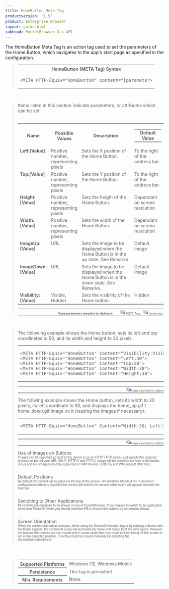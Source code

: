 ```yaml
---
title: HomeButton Meta Tag
productversion: '1.5'
product: Enterprise Browser
layout: guide.html
subhead: PocketBrowser 3.x API
---
```


The HomeButton Meta Tag is an action tag used to set the parameters of the Home Button, which navigates to the app's start page as specified in the configuration. 

<div id="SyntaxSpan" style="display:block">
<blockquote>
<table class="clsSyntax" cellspacing="1" cellpadding="3" width="95%">
<tr>
<th class="clsSyntaxHeadings">HomeButton (META Tag) Syntax
</th>
</tr>
<tr>
<td class="clsSyntaxCells">
<pre class="clsSyntaxCells">&lt;META HTTP-Equiv="HomeButton" content="[parameter&gt;</pre>
</td>
</tr>
</table>
</blockquote><br></div>
<div id="ParametersWSpan" style="display:block">
<blockquote>
Items listed in this section indicate parameters, or attributes which can be set.
<BR><BR><table class="clsSyntax" cellspacing="1" cellpadding="3" width="95%">
<col width="20%">
<col width="20%">
<col width="38%">
<col width="22%">
<tr>
<th class="clsSyntaxHeadings">Name</th>
<th class="clsSyntaxHeadings">Possible Values</th>
<th class="clsSyntaxHeadings">Description</th>
<th class="clsSyntaxHeadings">
<table cellspacing="0" cellpadding="0">
<tr>
  <td width="85%" class="clsSyntaxHeadings" style="border-bottom-style: none;">Default Value</td>
</tr>
</table>
</th>
</tr>
<tr>
<td valign="top" class="clsSyntaxCells"><b>Left:[Value]
					</b></td>
<td valign="top" class="clsSyntaxCells">Positive number, representing pixels</td>
<td valign="top" class="clsSyntaxCells">Sets the X position of the Home Button.</td>
<td valign="top" class="clsSyntaxCells">To the right of the address bar</td>
</tr>
<tr>
<td valign="top" class="clsSyntaxCells"><b>Top:[Value]
					</b></td>
<td valign="top" class="clsSyntaxCells">Positive number, representing pixels</td>
<td valign="top" class="clsSyntaxCells">Sets the Y position of the Home Button.</td>
<td valign="top" class="clsSyntaxCells">To the right of the address bar</td>
</tr>
<tr>
<td valign="top" class="clsSyntaxCells"><b>Height:[Value]
					</b></td>
<td valign="top" class="clsSyntaxCells">Positive number, representing pixels</td>
<td valign="top" class="clsSyntaxCells">Sets the height of the Home Button.</td>
<td valign="top" class="clsSyntaxCells">Dependant on screen resolution</td>
</tr>
<tr>
<td valign="top" class="clsSyntaxCells"><b>Width:[Value]
					</b></td>
<td valign="top" class="clsSyntaxCells">Positive number, representing pixels</td>
<td valign="top" class="clsSyntaxCells">Sets the width of the Home Button.</td>
<td valign="top" class="clsSyntaxCells">Dependant on screen resolution</td>
</tr>
<tr>
<td valign="top" class="clsSyntaxCells"><b>ImageUp:[Value]
					</b></td>
<td valign="top" class="clsSyntaxCells">URL</td>
<td valign="top" class="clsSyntaxCells">Sets the image to be displayed when the Home Button is in the up state.  See Remarks.</td>
<td valign="top" class="clsSyntaxCells">Default image</td>
</tr>
<tr>
<td valign="top" class="clsSyntaxCells"><b>ImageDown:[Value]
					</b></td>
<td valign="top" class="clsSyntaxCells">URL</td>
<td valign="top" class="clsSyntaxCells">Sets the image to be displayed when the Home Button is in the down state.  See Remarks.</td>
<td valign="top" class="clsSyntaxCells">Default image</td>
</tr>
<tr>
<td valign="top" class="clsSyntaxCells"><b>Visibility:[Value]
					</b></td>
<td valign="top" class="clsSyntaxCells">Visible, Hidden</td>
<td valign="top" class="clsSyntaxCells">Sets the visibility of the Home button.</td>
<td valign="top" class="clsSyntaxCells">Hidden</td>
</tr>
</table>
<table cellspacing="1" cellpadding="3" width="95%">
<col width="78%">
<col width="8%">
<col width="1%">
<col width="5%">
<col width="1%">
<col width="5%">
<col width="2%">
<tr align="right">
<td></td>
<td valign="bottom" style="border-bottom-style: none;font-weight:normal;font-size:xx-small;"><nobr><b>Copy parameters template to clipboard:</b></nobr></td>
<td></td>
<td valign="bottom" style="border-bottom-style: none;font-weight:normal;font-size:xx-small;"><nobr><img id="imgCopyDefaultsW" alt="Copy META Tag template to clipboard" onclick="CopyTemplate('txtMETATemplateW')" onmouseover="this.style.cursor='hand'" src="../Resources/CopyDefaults.gif">
	META Tags
</nobr></td>
<td></td>
<td valign="middle" style="border-bottom-style: none;font-weight:normal;font-size:xx-small;"><nobr><img id="imgCopyDefaultsW" alt="Copy Javascript template to clipboard" onclick="CopyTemplate('txtJavascriptTemplateW')" onmouseover="this.style.cursor='hand'" src="../Resources/CopyDefaults.gif">
	Javascript
</nobr></td>
<td></td>
</tr>
</table>
<div style="display:none"><textarea id="txtMETATemplateW">&lt;!-- 
The HomeButton META Tag is an action tag used to set the parameters of the Home Button. When the home button is clicked PocketBrowser will navigate to the start page as defined in the configuration.
--&gt;

&lt;!-- &lt;META HTTP-Equiv="HomeButton" Content="Left:[Value]"&gt; --&gt;      &lt;!-- Sets the X position of the Home Button. --&gt;
&lt;!-- &lt;META HTTP-Equiv="HomeButton" Content="Top:[Value]"&gt; --&gt;      &lt;!-- Sets the Y position of the Home Button. --&gt;
&lt;!-- &lt;META HTTP-Equiv="HomeButton" Content="Height:[Value]"&gt; --&gt;      &lt;!-- Sets the height of the Home Button. --&gt;
&lt;!-- &lt;META HTTP-Equiv="HomeButton" Content="Width:[Value]"&gt; --&gt;      &lt;!-- Sets the width of the Home Button. --&gt;
&lt;!-- &lt;META HTTP-Equiv="HomeButton" Content="ImageUp:[Value]"&gt; --&gt;      &lt;!-- Sets the image to be displayed when the Home Button is in the up state.  See Remarks. --&gt;
&lt;!-- &lt;META HTTP-Equiv="HomeButton" Content="ImageDown:[Value]"&gt; --&gt;      &lt;!-- Sets the image to be displayed when the Home Button is in the down state.  See Remarks. --&gt;
&lt;!-- &lt;META HTTP-Equiv="HomeButton" Content="Visibility:[Value]"&gt; --&gt;      &lt;!-- Sets the visibility of the Home button. --&gt;</textarea></div>
<div style="display:none"><textarea id="txtJavascriptTemplateW">&lt;script&gt;
/*
The HomeButton META Tag is an action tag used to set the parameters of the Home Button. When the home button is clicked PocketBrowser will navigate to the start page as defined in the configuration.
*/

function doHomeButtonInit()
{
var objGeneric = new ActiveXObject("PocketBrowser.Generic");

//objGeneric.InvokeMETAFunction('HomeButton', 'Left:[Value]');      /* Sets the X position of the Home Button. */
//objGeneric.InvokeMETAFunction('HomeButton', 'Top:[Value]');      /* Sets the Y position of the Home Button. */
//objGeneric.InvokeMETAFunction('HomeButton', 'Height:[Value]');      /* Sets the height of the Home Button. */
//objGeneric.InvokeMETAFunction('HomeButton', 'Width:[Value]');      /* Sets the width of the Home Button. */
//objGeneric.InvokeMETAFunction('HomeButton', 'ImageUp:[Value]');      /* Sets the image to be displayed when the Home Button is in the up state.  See Remarks. */
//objGeneric.InvokeMETAFunction('HomeButton', 'ImageDown:[Value]');      /* Sets the image to be displayed when the Home Button is in the down state.  See Remarks. */
//objGeneric.InvokeMETAFunction('HomeButton', 'Visibility:[Value]');      /* Sets the visibility of the Home button. */

}
&lt;/script&gt;</textarea></div>
</blockquote><br></div>

<div id="ExamplesSpan" style="display:block">
<blockquote>
<p>The following example shows the Home button, sets its left and top coordinates to 50, and its width and height to 30 pixels.</p>
<table class="clsSyntax" cellspacing="1" cellpadding="3" width="95%">
<tr>
<td>
<pre class="clsSyntaxCells">
&lt;META HTTP-Equiv="HomeButton" Content="Visibility:Visible"&gt;
&lt;META HTTP-Equiv="HomeButton" Content="Left:50"&gt;
&lt;META HTTP-Equiv="HomeButton" Content="Top:50"&gt;
&lt;META HTTP-Equiv="HomeButton" Content="Width:30"&gt;
&lt;META HTTP-Equiv="HomeButton" Content="Height:30"&gt;
</pre>
</td>
</tr>
</table>
<table cellspacing="1" cellpadding="3" width="95%">
<col width="85%">
<col width="15%">
<tr align="right">
<td></td>
<td valign="bottom" style="border-bottom-style: none;font-weight:normal;font-size:xx-small;"><nobr><img id="imgCopyDefaults" alt="Copy example to clipboard" onmouseover="this.style.cursor='hand'" src="../Resources/CopyDefaults.gif" onclick="CopyTemplate('ID0EJD');">
	Copy example to clipboard
</nobr></td>
</tr>
</table>
<div id="Examples" style="display:none"><textarea id="ID0EJD">&lt;!-- 
The following example shows the Home button, sets its left and top coordinates to 50, and its width and height to 30 pixels.
--&gt;

&lt;META HTTP-Equiv="HomeButton" Content="Visibility:Visible"&gt;
&lt;META HTTP-Equiv="HomeButton" Content="Left:50"&gt;
&lt;META HTTP-Equiv="HomeButton" Content="Top:50"&gt;
&lt;META HTTP-Equiv="HomeButton" Content="Width:30"&gt;
&lt;META HTTP-Equiv="HomeButton" Content="Height:30"&gt;
</textarea></div>
<p>The follwing example shows the Home button, sets its width to 30 pixels, its left coordinate to 50, and displays the home_up.gif / home_down.gif image on it (reszing the images if necessary).</p>
<table class="clsSyntax" cellspacing="1" cellpadding="3" width="95%">
<tr>
<td>
<pre class="clsSyntaxCells">
&lt;META HTTP-Equiv="HomeButton" Content="Width:30; Left:50; ImageUp:url('http://myaddress/home_up.gif'); ImageDown:url('http://myaddress/home_down.gif'); Visibility:Visible"&gt; 
</pre>
</td>
</tr>
</table>
<table cellspacing="1" cellpadding="3" width="95%">
<col width="85%">
<col width="15%">
<tr align="right">
<td></td>
<td valign="bottom" style="border-bottom-style: none;font-weight:normal;font-size:xx-small;"><nobr><img id="imgCopyDefaults" alt="Copy example to clipboard" onmouseover="this.style.cursor='hand'" src="../Resources/CopyDefaults.gif" onclick="CopyTemplate('ID0EQD');">
	Copy example to clipboard
</nobr></td>
</tr>
</table>
<div id="Examples" style="display:none"><textarea id="ID0EQD">&lt;!-- 
The follwing example shows the Home button, sets its width to 30 pixels, its left coordinate to 50, and displays the home_up.gif / home_down.gif image on it (reszing the images if necessary).
--&gt;

&lt;META HTTP-Equiv="HomeButton" Content="Width:30; Left:50; ImageUp:url('http://myaddress/home_up.gif'); ImageDown:url('http://myaddress/home_down.gif'); Visibility:Visible"&gt; 
</textarea></div>
</blockquote>
</div>
<div id="RemarksSpan" style="display:block">
<blockquote>
<DIV class="clsRef">Use of Images on Buttons.</DIV>
<DIV style="font-family:verdana,arial,helvetica;font-size:x-small;">Images can be specified as local to the device or on an HTTP / FTP server, just specify the required protocol as part of your URL (file://\, HTTP:// and FTP://).  Image will be scaled to the size of the button.  JPEG and GIF images are only supported on WM devices.  Both CE and WM support BMP files.</DIV>
<pre style="font-family:courier;font-size:small;"></pre>
<DIV class="clsRef">Default Positions</DIV>
<DIV style="font-family:verdana,arial,helvetica;font-size:x-small;">By default this control will be placed a the top of the screen.  On Windows Mobile if the 'FullScreen' configuration setting is disabled the control will need to be moved, otherwise it will appear beneath the task bar.</DIV>
<pre style="font-family:courier;font-size:small;"></pre>
<DIV class="clsRef">Switching to Other Applications</DIV>
<DIV style="font-family:verdana,arial,helvetica;font-size:x-small;">All controls are designed to be shown on top of PocketBrowser.  If you require to switch to an application other than PocketBrowser you should minimize PB to ensure the buttons do not remain shown.</DIV>
<pre style="font-family:courier;font-size:small;"></pre>
<DIV class="clsRef">Screen Orientation</DIV>
<DIV style="font-family:verdana,arial,helvetica;font-size:x-small;">When the screen orientation changes, either using the ScreenOrientation tag or by rotating a device with hardware support, the command areas will automatically move and resize to fit the new layout. However the buttons themselves are not moved and in some cases this may result in them being off the screen or not in the expected position. If so they must be moved manually by detecting the ScreenOrientationEvent.</DIV>
<pre style="font-family:courier;font-size:small;"></pre>
</blockquote><br></div>
<div id="InfoSpan" style="display:block">
<blockquote>
<table>
<tr>
<th>Supported Platforms</th>
<td>Windows CE, Windows Mobile</td>
</tr>
<tr>
<th>Persistence</th>
<td>This tag is persistent.</td>
</tr>
<tr>
<th>Min. Requirements</th>
<td>None.</td>
</tr>
</table>
</blockquote><br></div>
<div id="DefaultParamsSpan" style="display:none">
<pre><textarea id="DefaultParameters"></textarea></pre>
</div>
